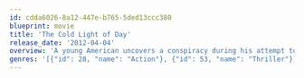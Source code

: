 ```yaml
---
id: cdda6026-8a12-447e-b765-5ded13ccc380
blueprint: movie
title: 'The Cold Light of Day'
release_date: '2012-04-04'
overview: 'A young American uncovers a conspiracy during his attempt to save his family, that was kidnapped while on vacation in Spain.'
genres: '[{"id": 28, "name": "Action"}, {"id": 53, "name": "Thriller"}]'
---
```

